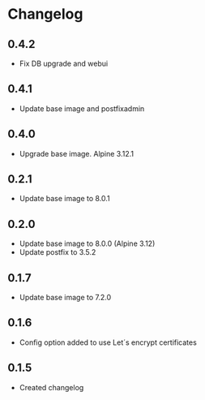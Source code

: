 # Changelog

## 0.4.2

 - Fix DB upgrade and webui
## 0.4.1

 - Update base image and postfixadmin

## 0.4.0

 - Upgrade base image. Alpine 3.12.1

## 0.2.1

 - Update base image to 8.0.1

## 0.2.0

 - Update base image to 8.0.0 (Alpine 3.12)
 - Update postfix to 3.5.2

## 0.1.7

 - Update base image to 7.2.0

## 0.1.6

- Config option added to use Let´s encrypt certificates

## 0.1.5

 - Created changelog